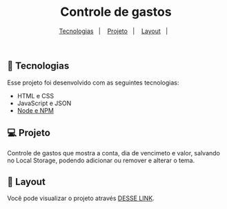 <h1 align="center"> Controle de gastos </h1>

<p align="center">
  <a href="#-tecnologias">Tecnologias</a>&nbsp;&nbsp;&nbsp;|&nbsp;&nbsp;&nbsp;
  <a href="#-projeto">Projeto</a>&nbsp;&nbsp;&nbsp;|&nbsp;&nbsp;&nbsp;
  <a href="#-layout">Layout</a>&nbsp;&nbsp;&nbsp;|&nbsp;&nbsp;&nbsp;
</p>

<br>

## 🚀 Tecnologias

Esse projeto foi desenvolvido com as seguintes tecnologias:

- HTML e CSS
- JavaScript e JSON
- [Node e NPM](https://nodejs.org/)

## 💻 Projeto

Controle de gastos que mostra a conta, dia de vencimeto e valor, salvando no Local Storage, podendo adicionar ou remover e alterar o tema.

## 🔖 Layout

Você pode visualizar o projeto através [DESSE LINK](https://controle-de-gastos-gui-13.vercel.app/).
